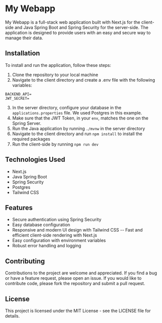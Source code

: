 # My Webapp

My Webapp is a full-stack web application built with Next.js for the client-side and Java Spring Boot and Spring Security for the server-side. The application is designed to provide users with an easy and secure way to manage their data.

## Installation

To install and run the application, follow these steps:

1. Clone the repository to your local machine
2. Navigate to the client directory and create a .env file with the following variables:

```
BACKEND_API=
JWT_SECRET=
```

3. In the server directory, configure your database in the `applications.properties` file. We used Postgres in this example.
4. Make sure that the JWT Token, in your `env`, matches the one on the Spring Server.
5. Run the Java application by running `./mvnw` in the server directory
6. Navigate to the client directory and run `npm install` to install the required packages
7. Run the client-side by running `npm run dev`

## Technologies Used

- Next.js
- Java Spring Boot
- Spring Security
- Postgres
- Tailwind CSS

## Features

- Secure authentication using Spring Security
- Easy database configuration
- Responsive and modern UI design with Tailwind CSS
  -- Fast and efficient client-side rendering with Next.js
- Easy configuration with environment variables
- Robust error handling and logging

## Contributing

Contributions to the project are welcome and appreciated. If you find a bug or have a feature request, please open an issue. If you would like to contribute code, please fork the repository and submit a pull request.

## License

This project is licensed under the MIT License - see the LICENSE file for details.

